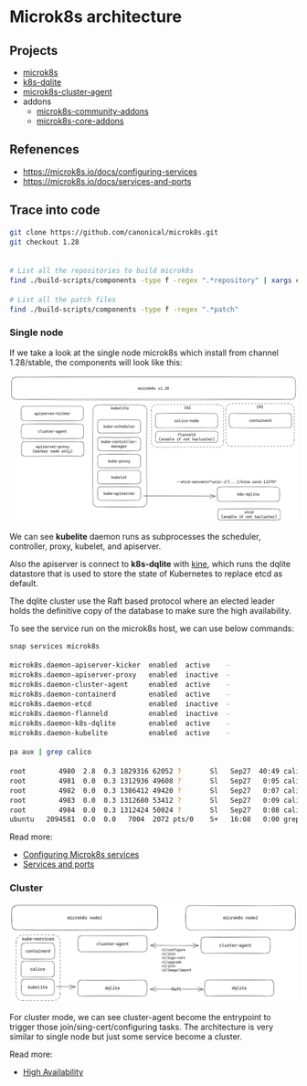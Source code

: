 # Microk8s architecture

## Projects

- [microk8s](https://github.com/canonical/microk8s)
- [k8s-dqlite](https://github.com/canonical/k8s-dqlite)
- [microk8s-cluster-agent](https://github.com/canonical/microk8s-cluster-agent)
- addons
    - [microk8s-community-addons](https://github.com/canonical/microk8s-community-addons)
    - [microk8s-core-addons](https://github.com/canonical/microk8s-core-addons)


## Refenences

- https://microk8s.io/docs/configuring-services
- https://microk8s.io/docs/services-and-ports


## Trace into code

```sh
git clone https://github.com/canonical/microk8s.git
git checkout 1.28


# List all the repositories to build microk8s
find ./build-scripts/components -type f -regex ".*repository" | xargs cat

# List all the patch files
find ./build-scripts/components -type f -regex ".*patch"

```


### Single node

If we take a look at the single node microk8s which install from channel 1.28/stable, the components will look like this:

![](../attachments/microk8s-architecture-1.28.png)

We can see **kubelite** daemon runs as subprocesses the scheduler, controller, proxy, kubelet, and apiserver.

Also the apiserver is connect to **k8s-dqlite** with [kine](https://github.com/k3s-io/kine), which runs the dqlite datastore that is used to store the state of Kubernetes to replace etcd as default.

The dqlite cluster use the Raft based protocol where an elected leader holds the definitive copy of the database to make sure the high availability.

To see the service run on the microk8s host, we can use below commands:

```sh
snap services microk8s

microk8s.daemon-apiserver-kicker  enabled  active    -
microk8s.daemon-apiserver-proxy   enabled  inactive  -
microk8s.daemon-cluster-agent     enabled  active    -
microk8s.daemon-containerd        enabled  active    -
microk8s.daemon-etcd              enabled  inactive  -
microk8s.daemon-flanneld          enabled  inactive  -
microk8s.daemon-k8s-dqlite        enabled  active    -
microk8s.daemon-kubelite          enabled  active    -

pa aux | grep calico

root        4980  2.8  0.3 1829316 62052 ?       Sl   Sep27  40:49 calico-node -felix
root        4981  0.0  0.3 1312936 49608 ?       Sl   Sep27   0:05 calico-node -monitor-token
root        4982  0.0  0.3 1386412 49420 ?       Sl   Sep27   0:07 calico-node -monitor-addresses
root        4983  0.0  0.3 1312680 53412 ?       Sl   Sep27   0:09 calico-node -allocate-tunnel-addrs
root        4984  0.0  0.3 1312424 50024 ?       Sl   Sep27   0:08 calico-node -status-reporter
ubuntu   2094581  0.0  0.0   7004  2072 pts/0    S+   16:08   0:00 grep --color=auto calico
```


Read more:

- [Configuring Microk8s services](https://microk8s.io/docs/configuring-services)
- [Services and ports](https://microk8s.io/docs/services-and-ports)


### Cluster

![](../attachments/microk8s-cluster-architecture.png)

For cluster mode, we can see cluster-agent become the entrypoint to trigger those join/sing-cert/configuring tasks.
The architecture is very similar to single node but just some service become a cluster.

Read more:

- [High Availability](https://microk8s.io/docs/high-availability)
